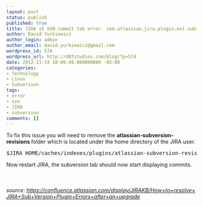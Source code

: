 ```yaml
---
layout: post
status: publish
published: true
title: JIRA v5 SVN commit tab error. com.atlassian.jira.plugin.ext.subversion:subversion-commits-tabpanel'
author: David Yurkiewicz
author_login: admin
author_email: david.yurkiewicz@gmail.com
wordpress_id: 574
wordpress_url: http://d87studios.com/blog/?p=574
date: 2012-11-19 18:09:49.000000000 -05:00
categories:
- Technology
- Linux
- Subversion
tags:
- error
- svn
- JIRA
- subversion
comments: []
---
```

To fix this issue you will need to remove the <strong>atlassian-subversion-revisions </strong>folder which is located under the home directory of the JIRA user.
<pre>$JIRA_HOME/caches/indexes/plugins/atlassian-subversion-revisions/</pre>
Now restart JIRA, the subversion tab should now start displaying commits.

&nbsp;
<h6>source: <a href="https://confluence.atlassian.com/display/JIRAKB/How+to+resolve+JIRA+Sub+Version+Plugin+Errors+after+an+upgrade">https://confluence.atlassian.com/display/JIRAKB/How+to+resolve+JIRA+Sub+Version+Plugin+Errors+after+an+upgrade</a></h6>
